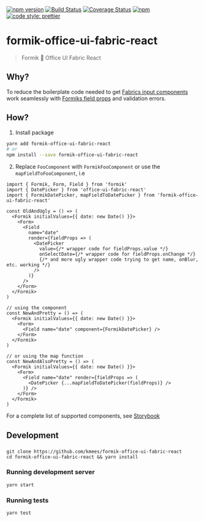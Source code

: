 [![npm version](https://img.shields.io/npm/v/formik-office-ui-fabric-react.svg?style=flat)](https://www.npmjs.com/package/formik-office-ui-fabric-react) [![Build Status](https://dev.azure.com/kmees/formik-office-ui-fabric-react/_apis/build/status/kmees.formik-office-ui-fabric-react)](https://dev.azure.com/kmees/formik-office-ui-fabric-react/_build/latest?definitionId=1) [![Coverage Status](https://coveralls.io/repos/github/kmees/formik-office-ui-fabric-react/badge.svg?branch=master)](https://coveralls.io/github/kmees/formik-office-ui-fabric-react?branch=master) [![npm](https://img.shields.io/npm/l/formik-office-ui-fabric-react.svg?style=flat)](https://www.npmjs.com/package/formik-office-ui-fabric-react) [![code style: prettier](https://img.shields.io/badge/code_style-prettier-ff69b4.svg?style=flat)](https://github.com/prettier/prettier)

# formik-office-ui-fabric-react

> Formik 💒 Office UI Fabric React

## Why?

To reduce the boilerplate code needed to get [Fabrics input components](https://developer.microsoft.com/en-us/fabric#/components) work seamlessly with [Formiks field props](https://jaredpalmer.com/formik/docs/api/field) and validation errors.

## How?

1. Install package

```bash
yarn add formik-office-ui-fabric-react
# or
npm install --save formik-office-ui-fabric-react
```

2. Replace `FooComponent` with `FormikFooComponent` or use the `mapFieldToFooComponent`, i.e

```tsx
import { Formik, Form, Field } from 'formik'
import { DatePicker } from 'office-ui-fabric-react'
import { FormikDatePicker, mapFieldToDatePicker } from 'formik-office-ui-fabric-react'

const OldAndUgly = () => (
  <Formik initialValues={{ date: new Date() }}>
    <Form>
      <Field
        name="date"
        render={fieldProps => (
          <DatePicker
            value={/* wrapper code for fieldProps.value */}
            onSelectDate={/* wrapper code for fieldProps.onChange */}
            {/* and more ugly wrapper code trying to get name, onBlur, etc. working */}
          />
        )}
      />
    </Form>
  </Formik>
)

// using the component
const NewAndPretty = () => (
  <Formik initialValues={{ date: new Date() }}>
    <Form>
      <Field name="date" component={FormikDatePicker} />
    </Form>
  </Formik>
)

// or using the map function
const NewAndAlsoPretty = () => (
  <Formik initialValues={{ date: new Date() }}>
    <Form>
      <Field name="date" render={fieldProps => (
        <DatePicker {...mapFieldToDatePicker(fieldProps)} />
      )} />
    </Form>
  </Formik>
)
```

For a complete list of supported components, see [Storybook](https://kmees.github.io/formik-office-ui-fabric-react)

## Development

###

```
git clone https://github.com/kmees/formik-office-ui-fabric-react
cd formik-office-ui-fabric-react && yarn install
```

### Running development server

```
yarn start
```

### Running tests

```
yarn test
```
